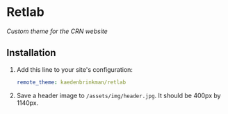 # Retlab

*Custom theme for the CRN website*


## Installation

1. Add this line to your site's configuration:

   ```yaml
   remote_theme: kaedenbrinkman/retlab
   ```

2. Save a header image to `/assets/img/header.jpg`. It should be 400px by 1140px.
